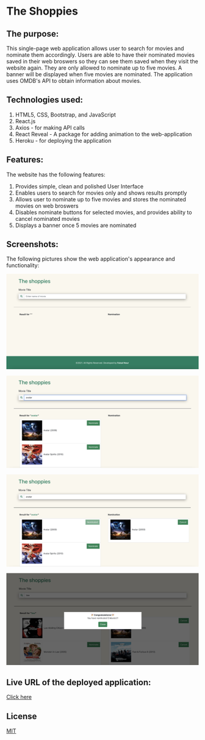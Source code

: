 # The Shoppies

## The purpose:

This single-page web application allows user to search for movies and nominate them accordingly. Users are able to have their nominated movies saved in their web broswers so they can see them saved when they visit the website again. They are only allowed to nominate up to five movies. A banner will be displayed when five movies are nominated. The application uses OMDB's API to obtain information about movies.

## Technologies used:

1. HTML5, CSS, Bootstrap, and JavaScript
2. React.js
3. Axios - for making API calls
4. React Reveal - A package for adding animation to the web-application
5. Heroku - for deploying the application

## Features:

The website has the following features:

1. Provides simple, clean and polished User Interface
2. Enables users to search for movies only and shows results promptly
3. Allows user to nominate up to five movies and stores the nominated movies on web broswers
4. Disables nominate buttons for selected movies, and provides ability to cancel nominated movies
5. Displays a banner once 5 movies are nominated

## Screenshots:

The following pictures show the web application's appearance and functionality:

![A picture shows the default home page](./img/homepage.png)

![A picture shows the result list after a movie is searched](./img/results.png)

![A picture shows a list of nominated movies](./img/nominatedMovie.png)

![A picture shows a banner after five movies are nominated](./img/banner.png)

## Live URL of the deployed application:

[Click here](https://theshoppies-faisal.herokuapp.com/)

## License

[MIT](https://choosealicense.com/licenses/mit/)
